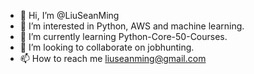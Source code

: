 - 👋 Hi, I’m @LiuSeanMing
- 👀 I’m interested in Python, AWS and machine learning.
- 🌱 I’m currently learning Python-Core-50-Courses.
- 💞️ I’m looking to collaborate on jobhunting.
- 📫 How to reach me liuseanming@gmail.com

<!---
LiuSeanMing/LiuSeanMing is a ✨ special ✨ repository because its `README.md` (this file) appears on your GitHub profile.
You can click the Preview link to take a look at your changes.
--->
